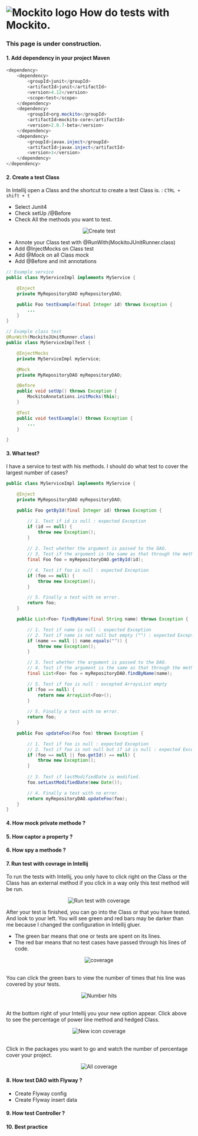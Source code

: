 # ![Mockito logo](https://raw.githubusercontent.com/MaximeFrancoeur/How-do-tests/master/img/mockito_logo.png)  How do tests with Mockito.
### This page is under construction.

#### 1. Add dependency in your project Maven 
```java
<dependency>
	<dependency>
		<groupId>junit</groupId>
		<artifactId>junit</artifactId>
		<version>4.12</version>
		<scope>test</scope>
	</dependency>
	<dependency>
		<groupId>org.mockito</groupId>
		<artifactId>mockito-core</artifactId>
		<version>2.0.7-beta</version>
	</dependency>
	<dependency>
		<groupId>javax.inject</groupId>
		<artifactId>javax.inject</artifactId>
		<version>1</version>
	</dependency>
</dependency>
```

#### 2. Create a test Class
In Intellij open a Class and the shortcut to create a test Class is. : `CTRL + shift + t`

- Select Junit4
- Check setUp /@Before
- Check All the methods you want to test.

<p align="center">
<img align="center" src="https://raw.githubusercontent.com/MaximeFrancoeur/How-do-tests/master/img/create_test.png" alt="Create test">
</p>

  - Annote your Class test with @RunWith(MockitoJUnitRunner.class)
  - Add @InjectMocks on Class test
  - Add @Mock on all Class mock
  - Add @Before and init annotations

```java
// Example service
public class MyServiceImpl implements MyService {

    @Inject
    private MyRepositoryDAO myRepositoryDAO;

    public Foo testExample(final Integer id) throws Exception {
		...
    }
}

// Example class test
@RunWith(MockitoJUnitRunner.class)
public class MyServiceImplTest {

    @InjectMocks
    private MyServiceImpl myService;

    @Mock
    private MyRepositoryDAO myRepositoryDAO;

    @Before
    public void setUp() throws Exception {
        MockitoAnnotations.initMocks(this);
    }

    @Test
    public void testExample() throws Exception {
	    ...
	}

}
```

#### 3. What test?

I have a service to test with his methods. I should do what test to cover the largest number of cases?

```java
public class MyServiceImpl implements MyService {

    @Inject
    private MyRepositoryDAO myRepositoryDAO;

    public Foo getById(final Integer id) throws Exception {

		// 1. Test if id is null : expected Exception
        if (id == null) {
            throw new Exception();
        }
        
		// 2. Test whether the argument is passed to the DAO.
		// 3. Test if the argument is the same as that through the method.
        final Foo foo = myRepositoryDAO.getById(id);

		// 4. Test if foo is null : expected Exception
        if (foo == null) {
            throw new Exception();
        }

		// 5. Finally a test with no error.
        return foo;
    }

    public List<Foo> findByName(final String name) throws Exception {

		// 1. Test if name is null : expected Exception
		// 2. Test if name is not null but empty ("") : expected Exception
        if (name == null || name.equals("")) {
            throw new Exception();
        }

		// 3. Test whether the argument is passed to the DAO.
		// 4. Test if the argument is the same as that through the method.
        final List<Foo> foo = myRepositoryDAO.findByName(name);

		// 5. Test if foo is null : excepted ArraysList empty
        if (foo == null) {
            return new ArrayList<Foo>();
        }
		
		// 5. Finally a test with no error.
        return foo;
    }

    public Foo updateFoo(Foo foo) throws Exception {

		// 1. Test if foo is null : expected Exception
		// 2. Test if foo is not null but if id is null : expected Exception
        if (foo == null || foo.getId() == null) {
            throw new Exception();
        }
		
		// 3. Test if lastModifiedDate is modified.
        foo.setLastModifiedDate(new Date());

		// 4. Finally a test with no error.
        return myRepositoryDAO.updateFoo(foo);
    }
}
```

#### 4. How mock private methode ?

#### 5. How captor a property ?

#### 6. How spy a methode ?

#### 7. Run test with covrage in Intellij

To run the tests with Intellij, you only have to click right on the Class or the Class has an external method if you click in a way only this test method will be run.

<p align="center">
<img align="center" src="https://raw.githubusercontent.com/MaximeFrancoeur/How-do-tests/master/img/right_click.png" alt="Run test with coverage">
<p>

<p>
After your test is finished, you can go into the Class or that you have tested. And look to your left. You will see green and red bars may be darker than me because I changed the configuration in Intellij gluer.
</p>

- The green bar means that one or tests are spent on its lines.
- The red bar means that no test cases have passed through his lines of code.

<p align="center">
<img align="center" src="https://raw.githubusercontent.com/MaximeFrancoeur/How-do-tests/master/img/covrage.png" alt="coverage">
</p>

<br/>
You can click the green bars to view the number of times that his line was covered by your tests.

<p align="center">
<img align="center" src="https://raw.githubusercontent.com/MaximeFrancoeur/How-do-tests/master/img/left_click_covrage.png" alt="Number hits">
</p>

<br/>
At the bottom right of your Intellij you your new option appear.
Click above to see the percentage of power line method and hedged Class.

<p align="center">
<img align="center" src="https://raw.githubusercontent.com/MaximeFrancoeur/How-do-tests/master/img/icon_covrage_right.png" alt="New icon coverage">
</p>

<br/>
Click in the packages you want to go and watch the number of percentage cover your project.

<p align="center">
<img align="center" src="https://raw.githubusercontent.com/MaximeFrancoeur/How-do-tests/master/img/covrage_detail.png" alt="All coverage">
</p>


#### 8. How test DAO with Flyway ?
  - Create Flyway config
  - Create Flyway insert data

#### 9. How test Controller ?

#### 10. Best practice
